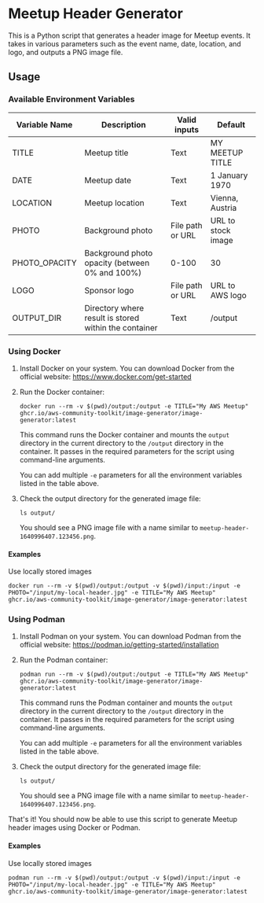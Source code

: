 # Meetup Header Generator

This is a Python script that generates a header image for Meetup events. It takes in various parameters such as the event name, date, location, and logo, and outputs a PNG image file.

## Usage

### Available Environment Variables

| Variable Name | Description                                           | Valid inputs     | Default            |
| --- | --- | --- | --- |
| TITLE         | Meetup title                                          | Text             | MY MEETUP TITLE    |
| DATE          | Meetup date                                           | Text             | 1 January 1970     |
| LOCATION      | Meetup location                                       | Text             | Vienna, Austria    |
| PHOTO         | Background photo                                      | File path or URL | URL to stock image |
| PHOTO_OPACITY | Background photo opacity (between 0% and 100%)        | 0-100 | 30 |
| LOGO          | Sponsor logo                                          | File path or URL | URL to AWS logo    |
| OUTPUT_DIR    | Directory where result is stored within the container | Text             | /output            |

### Using Docker

1. Install Docker on your system. You can download Docker from the official website: https://www.docker.com/get-started

2. Run the Docker container:

   ```
   docker run --rm -v $(pwd)/output:/output -e TITLE="My AWS Meetup" ghcr.io/aws-community-toolkit/image-generator/image-generator:latest
   ```

   This command runs the Docker container and mounts the `output` directory in the current directory to the `/output` directory in the container. It passes in the required parameters for the script using command-line arguments.

   You can add multiple `-e` parameters for all the environment variables listed in the table above.

3. Check the output directory for the generated image file:

   ```
   ls output/
   ```

   You should see a PNG image file with a name similar to `meetup-header-1640996407.123456.png`.

#### Examples

Use locally stored images

```
docker run --rm -v $(pwd)/output:/output -v $(pwd)/input:/input -e PHOTO="/input/my-local-header.jpg" -e TITLE="My AWS Meetup" ghcr.io/aws-community-toolkit/image-generator/image-generator:latest
```

### Using Podman

1. Install Podman on your system. You can download Podman from the official website: https://podman.io/getting-started/installation

2. Run the Podman container:

   ```
   podman run --rm -v $(pwd)/output:/output -e TITLE="My AWS Meetup" ghcr.io/aws-community-toolkit/image-generator/image-generator:latest
   ```

   This command runs the Podman container and mounts the `output` directory in the current directory to the `/output` directory in the container. It passes in the required parameters for the script using command-line arguments.

   You can add multiple `-e` parameters for all the environment variables listed in the table above.

3. Check the output directory for the generated image file:

   ```
   ls output/
   ```

   You should see a PNG image file with a name similar to `meetup-header-1640996407.123456.png`.

That's it! You should now be able to use this script to generate Meetup header images using Docker or Podman.

#### Examples

Use locally stored images

```
podman run --rm -v $(pwd)/output:/output -v $(pwd)/input:/input -e PHOTO="/input/my-local-header.jpg" -e TITLE="My AWS Meetup" ghcr.io/aws-community-toolkit/image-generator/image-generator:latest
```